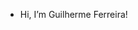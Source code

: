 - Hi, I’m Guilherme Ferreira! 





<!---
Guilhermeferreir/Guilhermeferreir is a ✨ special ✨ repository because its `README.md` (this file) appears on your GitHub profile.
You can click the Preview link to take a look at your changes.
--->
